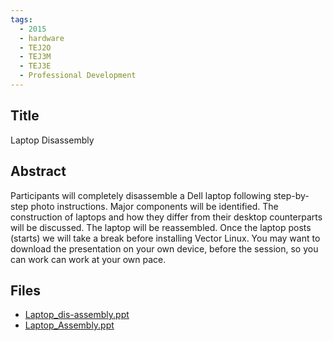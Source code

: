 ```yaml
---
tags:
  - 2015
  - hardware
  - TEJ2O
  - TEJ3M
  - TEJ3E
  - Professional Development
---
```

    
## Title

Laptop Disassembly

## Abstract

Participants will completely disassemble a Dell laptop following step-by-step photo instructions. Major components will be identified. The construction of laptops and how they differ from their desktop counterparts will be discussed. The laptop will be reassembled. Once the laptop posts (starts) we will take a break before installing Vector Linux. You may want to download the presentation on your own device, before the session, so you can work can work at your own pace.

## Files

- [Laptop_dis-assembly.ppt](resources/2015/Clark_Chernak/Laptop_dis-assembly.ppt)
- [Laptop_Assembly.ppt](resources/2015/Clark_Chernak/Laptop_Assembly.ppt)
